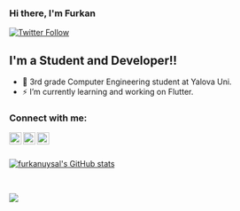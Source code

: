 ### Hi there, I'm Furkan

[![Twitter Follow](https://img.shields.io/twitter/follow/frkanuysal?color=1DA1F2&logo=twitter&style=for-the-badge)](https://twitter.com/intent/follow?original_referer=https%3A%2F%2Fgithub.com%2Ffrkanuysal&screen_name=frkanuysal)

## I'm a Student and Developer!!

- 🌱 3rd grade Computer Engineering student at Yalova Uni.
- ⚡ I’m currently learning and working on Flutter.

### Connect with me:

[<img align="left" alt="furkanuysal | YouTube" width="22px" src="https://upload.wikimedia.org/wikipedia/commons/thumb/0/09/YouTube_full-color_icon_%282017%29.svg/2560px-YouTube_full-color_icon_%282017%29.svg.png" />][youtube]
[<img align="left" alt="furkanuysal | Twitter" width="22px" src="https://upload.wikimedia.org/wikipedia/sco/thumb/9/9f/Twitter_bird_logo_2012.svg/2534px-Twitter_bird_logo_2012.svg.png" />][twitter]
[<img align="left" alt="furkanuysal | LinkedIn" width="22px" src="https://upload.wikimedia.org/wikipedia/commons/thumb/e/e9/Linkedin_icon.svg/2048px-Linkedin_icon.svg.png" />][linkedin]

<br />
<br />

[![furkanuysal's GitHub stats](https://github-readme-stats.vercel.app/api?username=furkanuysal)](https://github.com/anuraghazra/github-readme-stats)

<br/>

![](https://komarev.com/ghpvc/?username=your-github-username&color=red&style=plastic&label=Visitors)


[twitter]: https://twitter.com/frkanuysal
[youtube]: https://youtube.com/frqn11
[linkedin]: https://linkedin.com/in/muhammedfurkanuysal/
